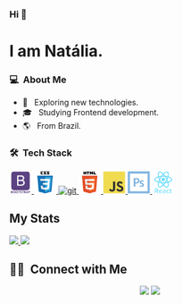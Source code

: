 ### Hi 👋
# I am Natália.
### 💻 &nbsp;About Me 
- 🤔 &nbsp; Exploring new technologies.
- 🎓 &nbsp; Studying Frontend development.
- :earth_americas: &nbsp; From Brazil.
### 🛠 &nbsp;Tech Stack
  <a href="https://getbootstrap.com" target="_blank"> <img src="https://raw.githubusercontent.com/devicons/devicon/master/icons/bootstrap/bootstrap-plain-wordmark.svg" alt="bootstrap" width="40" height="40"/> </a> <a href="https://www.w3schools.com/css/" target="_blank"> <img src="https://raw.githubusercontent.com/devicons/devicon/master/icons/css3/css3-original-wordmark.svg" alt="css3" width="40" height="40"/> </a> <a href="https://git-scm.com/" target="_blank"> <img src="https://www.vectorlogo.zone/logos/git-scm/git-scm-icon.svg" alt="git" width="40" height="40"/> </a> <a href="https://www.w3.org/html/" target="_blank"> <img src="https://raw.githubusercontent.com/devicons/devicon/master/icons/html5/html5-original-wordmark.svg" alt="html5" width="40" height="40"/> </a> <a href="https://developer.mozilla.org/en-US/docs/Web/JavaScript" target="_blank"> <img src="https://raw.githubusercontent.com/devicons/devicon/master/icons/javascript/javascript-original.svg" alt="javascript" width="40" height="40"/> </a> <a href="https://www.photoshop.com/en" target="_blank"> <img src="https://raw.githubusercontent.com/devicons/devicon/master/icons/photoshop/photoshop-line.svg" alt="photoshop" width="40" height="40"/> </a> <a href="https://reactjs.org/" target="_blank"> <img src="https://raw.githubusercontent.com/devicons/devicon/master/icons/react/react-original-wordmark.svg" alt="react" width="40" height="40"/> </a>

## My Stats
<p>
<a href="https://github.com/AVS1508">
  <img height="180em" src="https://github-readme-stats.vercel.app/api?username=NataliaFloridi&show_icons=true&theme=radical" />
  <img height="180em" src="https://github-readme-stats-eight-theta.vercel.app/api/top-langs/?username=NataliaFloridi&theme=radical&layout=compact&exclude_lang=java+r" />
</a>
</p>

##  🤝🏻 &nbsp;Connect with Me

<p align="center">
<a href="https://www.linkedin.com/in/natalia-floridi//"><img src="https://img.shields.io/badge/-Natália%20Floridi-0077B5?style=flat-square&logo=Linkedin&logoColor=white"/></a>
<a href="mailto:nataliafloridi@gmail.com"><img src="https://img.shields.io/badge/-nataliafloridi@gmail.com-D14836?style=flat-square&logo=Gmail&logoColor=white"/></a>
